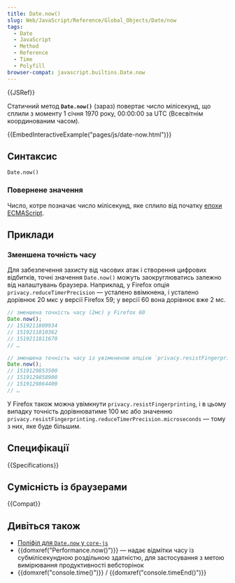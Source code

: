 ```yaml
---
title: Date.now()
slug: Web/JavaScript/Reference/Global_Objects/Date/now
tags:
  - Date
  - JavaScript
  - Method
  - Reference
  - Time
  - Polyfill
browser-compat: javascript.builtins.Date.now
---
```


{{JSRef}}

Статичний метод **`Date.now()`** (зараз) повертає число мілісекунд, що сплили з моменту 1 січня 1970 року, 00:00:00 за UTC (Всесвітнім координованим часом).

{{EmbedInteractiveExample("pages/js/date-now.html")}}

## Синтаксис

```js-nolint
Date.now()
```

### Повернене значення

Число, котре позначає число мілісекунд, яке сплило від початку [епохи ECMAScript](/uk/docs/Web/JavaScript/Reference/Global_Objects/Date#epokha-ecmascript-i-mitky-chasu).

## Приклади

### Зменшена точність часу

Для забезпечення захисту від часових атак і створення цифрових відбитків, точні значення `Date.now()` можуть заокруглюватись залежно від налаштувань браузера. Наприклад, у Firefox опція `privacy.reduceTimerPrecision` — усталено ввімкнена, і усталено дорівнює 20 мкс у версії Firefox 59; у версії 60 вона дорівнює вже 2 мс.

```js
// зменшена точність часу (2мс) у Firefox 60
Date.now();
// 1519211809934
// 1519211810362
// 1519211811670
// …

// зменшена точність часу із увімкненою опцією `privacy.resistFingerprinting`
Date.now();
// 1519129853500
// 1519129858900
// 1519129864400
// …
```

У Firefox також можна увімкнути `privacy.resistFingerprinting`, і в цьому випадку точність дорівнюватиме 100 мс або значенню `privacy.resistFingerprinting.reduceTimerPrecision.microseconds` — тому з них, яке буде більшим.

## Специфікації

{{Specifications}}

## Сумісність із браузерами

{{Compat}}

## Дивіться також

- [Поліфіл для `Date.now` у `core-js`](https://github.com/zloirock/core-js#ecmascript-date)
- {{domxref("Performance.now()")}} — надає відмітки часу із субмілісекундною роздільною здатністю, для застосування з метою вимірювання продуктивності вебсторінок
- {{domxref("console.time()")}} / {{domxref("console.timeEnd()")}}
